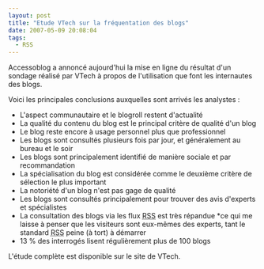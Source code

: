 ```yaml
---
layout: post
title: "Etude VTech sur la fréquentation des blogs"
date: 2007-05-09 20:08:04
tags:
  - RSS
---
```


Accessoblog a annoncé aujourd'hui la mise en ligne du résultat d'un sondage réalisé par VTech à propos de l'utilisation que font les internautes des blogs.

Voici les principales conclusions auxquelles sont arrivés les analystes :

*   L'aspect communautaire et le blogroll restent d'actualité
*   La qualité du contenu du blog est le principal critère de qualité d'un blog
*   Le blog reste encore à usage personnel plus que professionnel
*   Les blogs sont consultés plusieurs fois par jour, et généralement au bureau et le soir
*   Les blogs sont principalement identifié de manière sociale et par recommandation
*   La spécialisation du blog est considérée comme le deuxième critère de sélection le plus important
*   La notoriété d'un blog n'est pas gage de qualité
*   Les blogs sont consultés principalement pour trouver des avis d'experts et spécialistes
*   La consultation des blogs via les flux <abbr title="Really Simple Syndication" lang="en">RSS</abbr> est très répandue *ce qui me laisse à penser que les visiteurs sont eux-mêmes des experts, tant le standard <abbr title="Really Simple Syndication" lang="en">RSS</abbr> peine (à tort) à démarrer
*   13 % des interrogés lisent régulièrement plus de 100 blogs

L'étude complète est disponible sur le site de VTech.